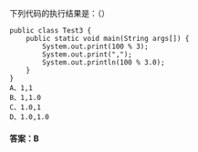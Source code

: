 下列代码的执行结果是：（）
```  
public class Test3 {
	public static void main(String args[]) {
		System.out.print(100 % 3);
		System.out.print(",");
		System.out.println(100 % 3.0);
	}
}
A、1,1
B、1,1.0
C、1.0,1
D、1.0,1.0
```
#### 答案：B